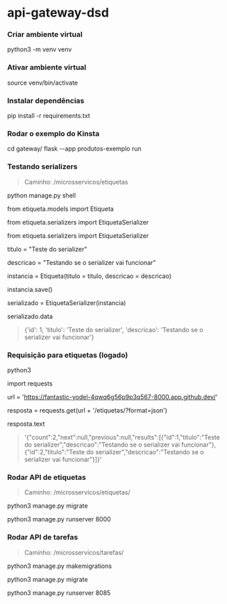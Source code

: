 # api-gateway-dsd

### Criar ambiente virtual

python3 -m venv venv

### Ativar ambiente virtual

source venv/bin/activate

### Instalar dependências

pip install -r requirements.txt

### Rodar o exemplo do Kinsta

cd gateway/
flask --app produtos-exemplo run

### Testando serializers

> Caminho: /microsservicos/etiquetas

python manage.py shell

from etiqueta.models import Etiqueta

from etiqueta.serializers import EtiquetaSerializer

from etiqueta.serializers import EtiquetaSerializer

titulo = "Teste do serializer"

descricao = "Testando se o serializer vai funcionar"

instancia = Etiqueta(titulo = titulo, descricao = descricao)

instancia.save()

serializado = EtiquetaSerializer(instancia)

serializado.data

> {'id': 1, 'titulo': 'Teste do serializer', 'descricao': 'Testando se o serializer vai funcionar'}

### Requisição para etiquetas (logado)

python3

import requests

url = 'https://fantastic-yodel-4qwq6g56p9p3q567-8000.app.github.dev/'

resposta = requests.get(url + '/etiquetas/?format=json')

resposta.text

> '{"count":2,"next":null,"previous":null,"results":[{"id":1,"titulo":"Teste do serializer","descricao":"Testando se o serializer vai funcionar"},{"id":2,"titulo":"Teste do serializer","descricao":"Testando se o serializer vai funcionar"}]}'

### Rodar API de etiquetas

> Caminho: /microsservicos/etiquetas/

python3 manage.py migrate

python3 manage.py runserver 8000

### Rodar API de tarefas

> Caminho: /microsservicos/tarefas/

python3 manage.py makemigrations

python3 manage.py migrate

python3 manage.py runserver 8085